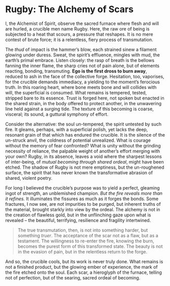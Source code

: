 # Rugby: The Alchemy of Scars

I, the Alchemist of Spirit, observe the sacred furnace where flesh and will are hurled, a crucible men name Rugby. Here, the raw ore of being is subjected to a heat that scours, a pressure that reshapes. It is no mere contest of brute force; it is a relentless, fiery process of transmutation.

The *thud* of impact is the hammer’s blow, each strained sinew a filament glowing under duress. Sweat, the spirit’s effluence, mingles with mud, the earth’s primal embrace. Listen closely: the rasp of breath is the bellows fanning the inner flame, the sharp cries not of pain alone, but of elements reacting, bonding, transmuting. **Ego is the first dross to burn away**, reduced to ash in the face of the collective forge. Hesitation, too, vaporises, for the crucible demands immediacy, a yielding to the moment’s ferocious truth. In this roaring heart, where bone meets bone and will collides with will, the superficial is consumed. What remains is tempered, tested, stripped bare to its essence. Trust is forged here, not spoken but enacted in the shared strain, in the body offered to protect another, in the unwavering line held against a surging tide. The texture of this becoming is coarse, visceral; its sound, a guttural symphony of effort.

Consider the alternative: the soul un-tempered, the spirit untested by such fire. It gleams, perhaps, with a superficial polish, yet lacks the deep, resonant grain of that which has endured the crucible. It is the silence of the un-struck anvil, the coldness of potential unrealized. What is courage without the memory of fear confronted? What is unity without the grinding necessity of reliance, the palpable weight of another’s effort merging with your own? Rugby, in its absence, leaves a void where the sharpest lessons of inter-being, of *mutual becoming through shared ordeal*, might have been etched. The shadow of Rugby is not mere emptiness, but the un-roughened surface, the spirit that has never known the transformative abrasion of shared, violent poetry.

For long I believed the crucible’s purpose was to yield a perfect, gleaming ingot of strength, an unblemished champion. *But the fire reveals more than it refines.* It illuminates the fissures as much as it forges the bonds. Some fractures, I now see, are not impurities to be purged, but inherent truths of the material, brought starkly into view by the ordeal. The alchemy is not in the creation of flawless gold, but in the unflinching gaze upon what is revealed – the beautiful, terrifying, resilience and fragility intertwined.
> The true transmutation, then, is not into something harder, but something *truer*.
The acceptance of the scar not as a flaw, but as a testament. The willingness to re-enter the fire, knowing the burn, becomes the purest form of this transformed state. The beauty is not in the evasion of pain, but in the relentless return to the forge.

And so, the crucible cools, but its work is never truly done. What remains is not a finished product, but the glowing ember of experience, the mark of the fire etched onto the soul. Each scar, a hieroglyph of the furnace, telling not of perfection, but of the searing, sacred ordeal of becoming.